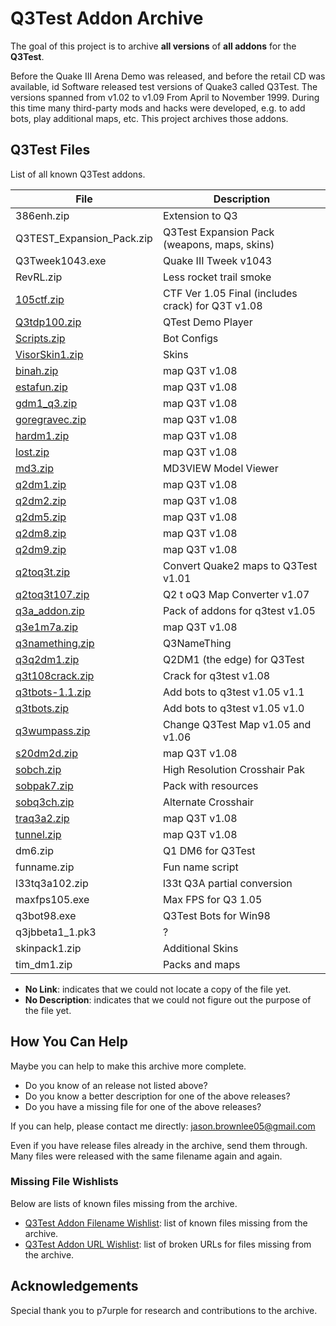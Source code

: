 # Q3Test Addon Archive

The goal of this project is to archive **all versions** of **all addons** for the **Q3Test**.

Before the Quake III Arena Demo was released, and before the retail CD was available, id Software released test versions of Quake3 called Q3Test. The versions spanned from v1.02 to v1.09 From April to November 1999. During this time many third-party mods and hacks were developed, e.g. to add bots, play additional maps, etc. This project archives those addons.

## Q3Test Files

List of all known Q3Test addons.

File | Description
--- | ---
386enh.zip | Extension to Q3
Q3TEST_Expansion_Pack.zip | Q3Test Expansion Pack (weapons, maps, skins)
Q3Tweek1043.exe | Quake III Tweek v1043
RevRL.zip | Less rocket trail smoke
[105ctf.zip](bin/105ctf.zip) | CTF Ver 1.05 Final (includes crack) for Q3T v1.08
[Q3tdp100.zip](bin/Q3tdp100.zip) | QTest Demo Player
[Scripts.zip](bin/Scripts.zip) | Bot Configs
[VisorSkin1.zip](bin/VisorSkin1.zip) | Skins
[binah.zip](bin/binah.zip) | map Q3T v1.08
[estafun.zip](bin/estafun.zip) | map Q3T v1.08
[gdm1_q3.zip](bin/gdm1_q3.zip) | map Q3T v1.08
[goregravec.zip](bin/goregravec.zip) | map Q3T v1.08
[hardm1.zip](bin/hardm1.zip) | map Q3T v1.08
[lost.zip](bin/lost.zip) | map Q3T v1.08
[md3.zip](bin/md3.zip) | MD3VIEW Model Viewer
[q2dm1.zip](bin/q2dm1.zip) | map Q3T v1.08
[q2dm2.zip](bin/q2dm2.zip) | map Q3T v1.08
[q2dm5.zip](bin/q2dm5.zip) | map Q3T v1.08
[q2dm8.zip](bin/q2dm8.zip) | map Q3T v1.08
[q2dm9.zip](bin/q2dm9.zip) | map Q3T v1.08
[q2toq3t.zip](bin/q2toq3t.zip) | Convert Quake2 maps to Q3Test v1.01
[q2toq3t107.zip](bin/q2toq3t107.zip) | Q2 t oQ3 Map Converter v1.07
[q3a_addon.zip](bin/q3a_addon.zip) | Pack of addons for q3test v1.05
[q3e1m7a.zip](bin/q3e1m7a.zip) | map Q3T v1.08
[q3namething.zip](bin/q3namething.zip) | Q3NameThing
[q3q2dm1.zip](bin/q3q2dm1.zip) | Q2DM1 (the edge) for Q3Test
[q3t108crack.zip](bin/q3t108crack.zip) | Crack for q3test v1.08
[q3tbots-1.1.zip](bin/q3tbots-1.1.zip) | Add bots to q3test v1.05 v1.1
[q3tbots.zip](bin/q3tbots.zip) | Add bots to q3test v1.05 v1.0
[q3wumpass.zip](bin/q3wumpass.zip) | Change Q3Test Map v1.05 and v1.06
[s20dm2d.zip](bin/s20dm2d.zip) | map Q3T v1.08
[sobch.zip](bin/sobch.zip) | High Resolution Crosshair Pak
[sobpak7.zip](sobpak7.zip) | Pack with resources
[sobq3ch.zip](bin/sobq3ch.zip) | Alternate Crosshair
[traq3a2.zip](bin/traq3a2.zip) | map Q3T v1.08
[tunnel.zip](bin/tunnel.zip) | map Q3T v1.08
dm6.zip | Q1 DM6 for Q3Test
funname.zip | Fun name script
l33tq3a102.zip | l33t Q3A partial conversion
maxfps105.exe | Max FPS for Q3 1.05
q3bot98.exe | Q3Test Bots for Win98
q3jbbeta1_1.pk3 | ?
skinpack1.zip | Additional Skins
tim_dm1.zip | Packs and maps

* **No Link**: indicates that we could not locate a copy of the file yet.
* **No Description**: indicates that we could not figure out the purpose of the file yet.

## How You Can Help

Maybe you can help to make this archive more complete.

* Do you know of an release not listed above?
* Do you know a better description for one of the above releases?
* Do you have a missing file for one of the above releases?

If you can help, please contact me directly: jason.brownlee05@gmail.com

Even if you have release files already in the archive, send them through. Many files were released with the same filename again and again.

### Missing File Wishlists

Below are lists of known files missing from the archive.

* [Q3Test Addon Filename Wishlist](research/wishlist.txt): list of known files missing from the archive.
* [Q3Test Addon URL Wishlist](research/wishlist_urls.txt): list of broken URLs for files missing from the archive.

## Acknowledgements

Special thank you to p7urple for research and contributions to the archive.


